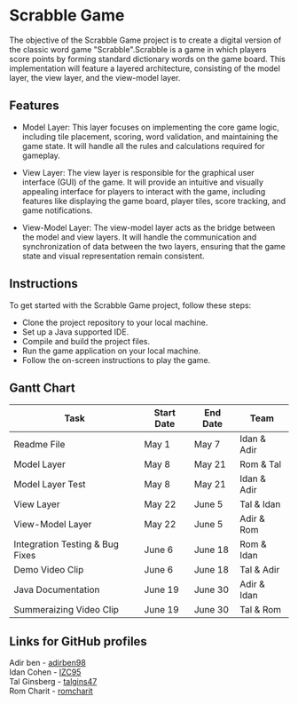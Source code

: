 
# Scrabble Game

The objective of the Scrabble Game project is to create a digital version of the classic word game "Scrabble".Scrabble is a game in which players score points by forming standard dictionary words on the game board. This implementation will feature a layered architecture, consisting of the model layer, the view layer, and the view-model layer.


## Features

- Model Layer: This layer focuses on implementing the core game logic, including tile placement, scoring, word validation, and maintaining the game state. It will handle all the rules and calculations required for gameplay.

- View Layer: The view layer is responsible for the graphical user interface (GUI) of the game. It will provide an intuitive and visually appealing interface for players to interact with the game, including features like displaying the game board, player tiles, score tracking, and game notifications.

- View-Model Layer: The view-model layer acts as the bridge between the model and view layers. It will handle the communication and synchronization of data between the two layers, ensuring that the game state and visual representation remain consistent.



## Instructions

To get started with the Scrabble Game project, follow these steps:

- Clone the project repository to your local machine.
- Set up a Java supported IDE.
- Compile and build the project files.
- Run the game application on your local machine.
- Follow the on-screen instructions to play the game.
    
##  Gantt Chart

| Task                | Start Date | End Date   | Team       |
|---------------------|------------|------------|------------|
|Readme File|May 1|May 7| Idan & Adir
| Model Layer         | May 8      | May 21     | Rom & Tal |
|Model Layer Test|May 8 |May 21|Idan & Adir 
| View Layer          | May 22     | June 5     | Tal & Idan |
| View-Model Layer    | May 22     | June 5    |  Adir & Rom |
| Integration Testing & Bug Fixes | June 6    | June 18    |  Rom & Idan |
| Demo Video Clip           | June 6    | June 18    |  Tal & Adir  
|Java Documentation|June 19|June 30|Adir & Idan|
|Summeraizing Video Clip|June 19|June 30|Tal & Rom

## Links for GitHub profiles

Adir ben - [adirben98](https://github.com/adirben98)  
Idan Cohen - [IZC95](https://github.com/IZC95)  
Tal Ginsberg - [talgins47](https://github.com/talgins47)  
Rom Charit - [romcharit](https://github.com/romcharit)

